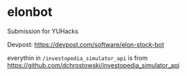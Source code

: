 # elonbot

Submission for YUHacks

Devpost: https://devpost.com/software/elon-stock-bot

everythin in `/investopedia_simulator_api` is from https://github.com/dchrostowski/investopedia_simulator_api
